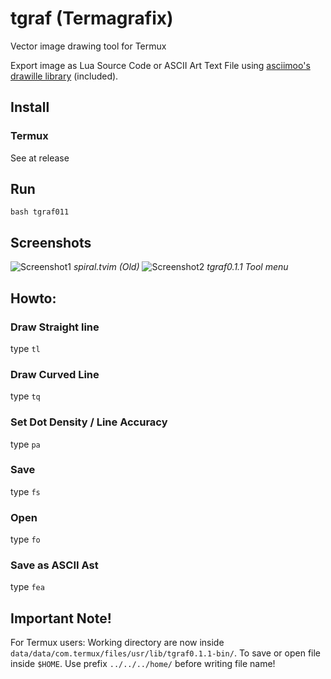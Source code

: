 # tgraf (Termagrafix)
Vector image drawing tool for Termux

Export image as Lua Source Code or ASCII Art Text File using [asciimoo's drawille library](https://github.com/asciimoo/lua-drawille) (included).
## Install
### Termux
See at release
## Run
```bash tgraf011```
## Screenshots
![Screenshot1](https://raw.githubusercontent.com/absrydi/tgraf/main/tgraf-ss1.jpg)
_spiral.tvim (Old)_
![Screenshot2](https://raw.githubusercontent.com/absrydi/tgraf/main/tgraf-ss2.jpg)
_tgraf0.1.1 Tool menu_
## Howto:
### Draw Straight line
type `tl`
### Draw Curved Line
type `tq`
### Set Dot Density / Line Accuracy
type `pa`
### Save
type `fs`
### Open
type `fo`
### Save as ASCII Ast
type `fea`
## Important Note!
For Termux users: Working directory are now inside `data/data/com.termux/files/usr/lib/tgraf0.1.1-bin/`. To save or open file inside `$HOME`. Use prefix `../../../home/` before writing file name!
